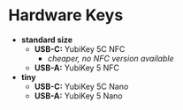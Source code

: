 # Hardware Keys

- **standard size** 
	- **USB-C:** YubiKey 5C NFC
		- *cheaper, no NFC version available*
	- **USB-A:** YubiKey 5 NFC
- **tiny** 
	- **USB-C:** YubiKey 5C Nano
	- **USB-A:** YubiKey 5 Nano